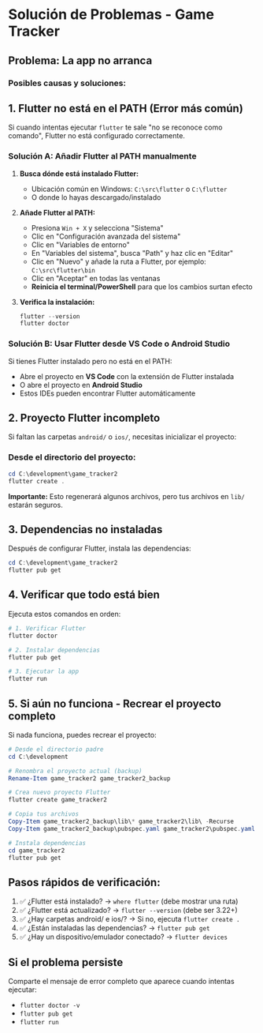 # Solución de Problemas - Game Tracker

## Problema: La app no arranca

### Posibles causas y soluciones:

## 1. Flutter no está en el PATH (Error más común)

Si cuando intentas ejecutar `flutter` te sale "no se reconoce como comando", Flutter no está configurado correctamente.

### Solución A: Añadir Flutter al PATH manualmente

1. **Busca dónde está instalado Flutter:**
   - Ubicación común en Windows: `C:\src\flutter` o `C:\flutter`
   - O donde lo hayas descargado/instalado

2. **Añade Flutter al PATH:**
   - Presiona `Win + X` y selecciona "Sistema"
   - Clic en "Configuración avanzada del sistema"
   - Clic en "Variables de entorno"
   - En "Variables del sistema", busca "Path" y haz clic en "Editar"
   - Clic en "Nuevo" y añade la ruta a Flutter, por ejemplo: `C:\src\flutter\bin`
   - Clic en "Aceptar" en todas las ventanas
   - **Reinicia el terminal/PowerShell** para que los cambios surtan efecto

3. **Verifica la instalación:**
   ```powershell
   flutter --version
   flutter doctor
   ```

### Solución B: Usar Flutter desde VS Code o Android Studio

Si tienes Flutter instalado pero no está en el PATH:
- Abre el proyecto en **VS Code** con la extensión de Flutter instalada
- O abre el proyecto en **Android Studio**
- Estos IDEs pueden encontrar Flutter automáticamente

## 2. Proyecto Flutter incompleto

Si faltan las carpetas `android/` o `ios/`, necesitas inicializar el proyecto:

### Desde el directorio del proyecto:

```powershell
cd C:\development\game_tracker2
flutter create .
```

**Importante:** Esto regenerará algunos archivos, pero tus archivos en `lib/` estarán seguros.

## 3. Dependencias no instaladas

Después de configurar Flutter, instala las dependencias:

```powershell
cd C:\development\game_tracker2
flutter pub get
```

## 4. Verificar que todo está bien

Ejecuta estos comandos en orden:

```powershell
# 1. Verificar Flutter
flutter doctor

# 2. Instalar dependencias
flutter pub get

# 3. Ejecutar la app
flutter run
```

## 5. Si aún no funciona - Recrear el proyecto completo

Si nada funciona, puedes recrear el proyecto:

```powershell
# Desde el directorio padre
cd C:\development

# Renombra el proyecto actual (backup)
Rename-Item game_tracker2 game_tracker2_backup

# Crea nuevo proyecto Flutter
flutter create game_tracker2

# Copia tus archivos
Copy-Item game_tracker2_backup\lib\* game_tracker2\lib\ -Recurse
Copy-Item game_tracker2_backup\pubspec.yaml game_tracker2\pubspec.yaml

# Instala dependencias
cd game_tracker2
flutter pub get
```

## Pasos rápidos de verificación:

1. ✅ ¿Flutter está instalado? → `where flutter` (debe mostrar una ruta)
2. ✅ ¿Flutter está actualizado? → `flutter --version` (debe ser 3.22+)
3. ✅ ¿Hay carpetas android/ e ios/? → Si no, ejecuta `flutter create .`
4. ✅ ¿Están instaladas las dependencias? → `flutter pub get`
5. ✅ ¿Hay un dispositivo/emulador conectado? → `flutter devices`

## Si el problema persiste

Comparte el mensaje de error completo que aparece cuando intentas ejecutar:
- `flutter doctor -v`
- `flutter pub get`
- `flutter run`



